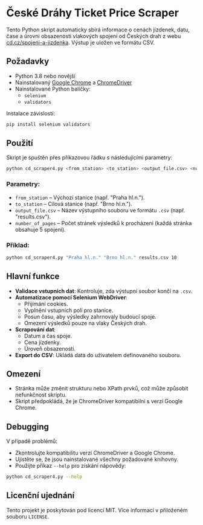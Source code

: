 # České Dráhy Ticket Price Scraper

Tento Python skript automaticky sbírá informace o cenách jízdenek, datu, čase a úrovni obsazenosti vlakových spojení od Českých drah z webu [cd.cz/spojeni-a-jizdenka](https://www.cd.cz/spojeni-a-jizdenka/). Výstup je uložen ve formátu CSV.

## Požadavky

- Python 3.8 nebo novější
- Nainstalovaný [Google Chrome](https://www.google.com/chrome/) a [ChromeDriver](https://chromedriver.chromium.org/downloads)
- Nainstalované Python balíčky:
  - `selenium`
  - `validators`

Instalace závislostí:
```bash
pip install selenium validators
```

## Použití

Skript je spuštěn přes příkazovou řádku s následujícími parametry:

```bash
python cd_scraper4.py <from_station> <to_station> <output_file.csv> <number_of_pages>
```

### Parametry:
- `from_station` – Výchozí stanice (např. "Praha hl.n.").
- `to_station` – Cílová stanice (např. "Brno hl.n.").
- `output_file.csv` – Název výstupního souboru ve formátu `.csv` (např. "results.csv").
- `number_of_pages` – Počet stránek výsledků k procházení (každá stránka obsahuje 5 spojení).

### Příklad:
```bash
python cd_scraper4.py "Praha hl.n." "Brno hl.n." results.csv 10
```

## Hlavní funkce

- **Validace vstupních dat**: Kontroluje, zda výstupní soubor končí na `.csv`.
- **Automatizace pomocí Selenium WebDriver**:
  - Přijímání cookies.
  - Vyplnění vstupních polí pro stanice.
  - Posun času, aby výsledky zahrnovaly budoucí spoje.
  - Omezení výsledků pouze na vlaky Českých drah.
- **Scrapování dat**:
  - Datum a čas spoje.
  - Cena jízdenky.
  - Úroveň obsazenosti.
- **Export do CSV**: Ukládá data do uživatelem definovaného souboru.

## Omezení

- Stránka může změnit strukturu nebo XPath prvků, což může způsobit nefunkčnost skriptu.
- Skript předpokládá, že je ChromeDriver kompatibilní s verzí Google Chrome.

## Debugging

V případě problémů:
- Zkontrolujte kompatibilitu verzí ChromeDriver a Google Chrome.
- Ujistěte se, že jsou nainstalované všechny požadované knihovny.
- Použijte příkaz `--help` pro získání nápovědy:

```bash
python cd_scraper4.py --help
```

## Licenční ujednání

Tento projekt je poskytován pod licencí MIT. Více informací v přiloženém souboru `LICENSE`.
